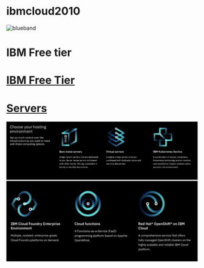# ibmcloud2010

<img src="https://farm5.staticflickr.com/4503/37148677233_71edc5a37b_o.png" width="1041" height="53" alt="blueband">

# IBM Free tier

# [IBM Free Tier](https://www.ibm.com/cloud/free/)

<a href="https://youtu.be/T3hcBnkJYLw">

# Servers

<img src="servers.png">

<img src="servers1.png">
